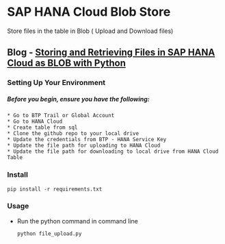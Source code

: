 # SAP HANA Cloud Blob Store
Store files in the table in Blob ( Upload and Download files)

## Blog - [Storing and Retrieving Files in SAP HANA Cloud as BLOB with Python](https://community.sap.com/t5/technology-blogs-by-sap/storing-and-retrieving-files-in-sap-hana-cloud-as-blob-with-python/ba-p/13989676)


### Setting Up Your Environment

##### Before you begin, ensure you have the following:

    * Go to BTP Trail or Global Account
    * Go to HANA Cloud
    * Create table from sql
    * Clone the github repo to your local drive
    * Update the credentials from BTP - HANA Service Key
    * Update the file path for uploading to HANA Cloud
    * Update the file path for downloading to local drive from HANA Cloud Table

### Install
```
pip install -r requirements.txt
```

### Usage
* Run the python command in command line
    ```
    python file_upload.py
    ```

![]()
